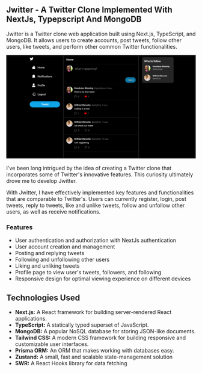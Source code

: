 ## Jwitter - A Twitter Clone Implemented With NextJs, Typepscript And MongoDB

Jwitter is a Twitter clone web application built using Next.js, TypeScript, and MongoDB. It allows users to create accounts, post tweets, follow other users, like tweets, and perform other common Twitter functionalities.

![Jwitter Preview](public/images/app-preview.png)

I've been long intrigued by the idea of creating a Twitter clone that incorporates some of Twitter's innovative features. This curiosity ultimately drove me to develop Jwitter.

With Jwitter, I have effectively implemented key features and functionalities that are comparable to Twitter's. Users can currently register, login, post tweets, reply to tweets, like and unlike tweets, follow and unfollow other users, as well as receive notifications.

### Features

- User authentication and authorization with NextJs authentication
- User account creation and management
- Posting and replying tweets
- Following and unfollowing other users
- Liking and unliking tweets
- Profile page to view user's tweets, followers, and following
- Responsive design for optimal viewing experience on different devices

## Technologies Used

- **Next.js:** A React framework for building server-rendered React applications.
- **TypeScript:** A statically typed superset of JavaScript.
- **MongoDB:** A popular NoSQL database for storing JSON-like documents.
- **Tailwind CSS:** A modern CSS framework for building responsive and customizable user interfaces.
- **Prisma ORM:** An ORM that makes working with databases easy.
- **Zustand:** A small, fast and scalable state-management solution
- **SWR:** A React Hooks library for data fetching

